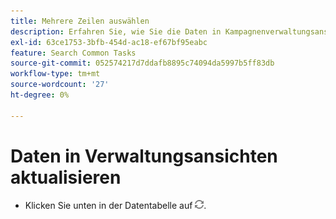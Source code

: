 ```yaml
---
title: Mehrere Zeilen auswählen
description: Erfahren Sie, wie Sie die Daten in Kampagnenverwaltungsansichten aktualisieren können.
exl-id: 63ce1753-3bfb-454d-ac18-ef67bf95eabc
feature: Search Common Tasks
source-git-commit: 052574217d7ddafb8895c74094da5997b5ff83db
workflow-type: tm+mt
source-wordcount: '27'
ht-degree: 0%

---
```


# Daten in Verwaltungsansichten aktualisieren

* Klicken Sie unten in der Datentabelle auf ![Aktualisieren](/help/search-social-commerce/assets/refresh.png).
